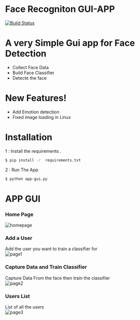 # Face Recogniton GUI-APP


[![Build Status](https://travis-ci.org/joemccann/dillinger.svg?branch=master)](https://www.youtube.com/channel/UCKvgGs-ALhvOq9u95PHXHNw)




# A very Simple Gui app for Face Detection 

  - Collect Face Data
  - Build Face Classifier 
  - Detecte the face

#  New Features!

  - Add Emotion detection
  - Fixed image loading in Linux 
  
  
# Installation

1 : Install the requirements .

```sh
$ pip install -r  requirements.txt
```

2 : Run The App 

```sh
$ python app-gui.py
```

# APP GUI

### Home Page
![homepage](https://i.ibb.co/c62qvR2/home-page.png)

### Add a User <br>
Add the user you want to train a classifier for <br>
![page1](https://i.ibb.co/t8gdq6s/adduser.png)<br>


### Capture Data and Train Classifier<br>
Capture Data From the face then train the classifier<br>
![page2](https://i.ibb.co/D8JgYhN/capandtraindata.png)<br>

### Users List<br>
List of all the users<br>
![page3](https://i.ibb.co/1KwfVVV/dropdown.png)<br>




